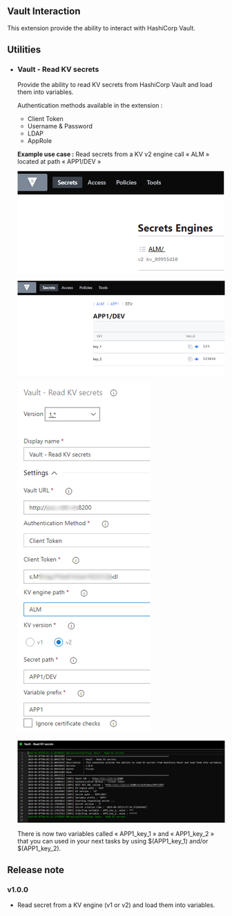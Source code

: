 ## Vault Interaction
  This extension provide the ability to interact with HashiCorp Vault.

## Utilities

- ### Vault - Read KV secrets

  Provide the ability to read KV secrets from HashiCorp Vault and load them into variables.

  Authentication methods available in the extension :

  - Client Token
  - Username & Password
  - LDAP
  - AppRole

  __Example use case :__ Read secrets from a KV v2 engine call « ALM » located at path « APP1/DEV »

  ![KV v2](screenshots/kv_read_01.png)

  ![Secrets path](screenshots/kv_read_02.png)

  ![Azure DevOps configuation](screenshots/kv_read_03.png)

  ![Azure DevOps output log](screenshots/kv_read_04.png)

  There is now two variables called « APP1_key_1 » and « APP1_key_2 » that you can used in your next tasks by using $(APP1_key_1) and/or $(APP1_key_2).


## Release note

### v1.0.0
- Read secret from a KV engine (v1 or v2) and load them into variables.


